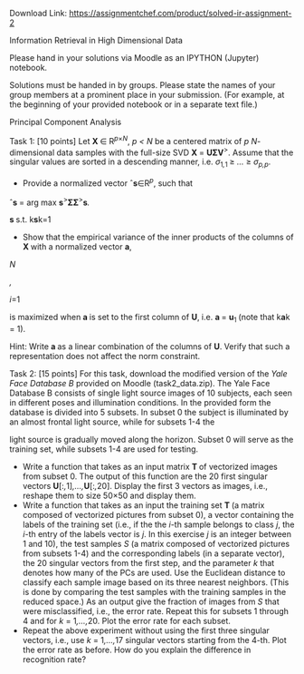 Download Link: https://assignmentchef.com/product/solved-ir-assignment-2
<br>



Information Retrieval in High Dimensional Data







Please hand in your solutions via Moodle as an IPYTHON (Jupyter) notebook.

Solutions must be handed in by groups. Please state the names of your group members at a prominent place in your submission. (For example, at the beginning of your provided notebook or in a separate text file.)

Principal Component Analysis

Task 1: [10 points] Let <strong>X </strong>∈ R<em><sup>p</sup></em><sup>×<em>N</em></sup>, <em>p &lt; N </em>be a centered matrix of <em>p N</em>-dimensional data samples with the full-size SVD <strong>X </strong>= <strong>UΣV</strong><sup>&gt;</sup>. Assume that the singular values are sorted in a descending manner, i.e. <em>σ</em><sub>1<em>,</em>1 </sub>≥ <em>… </em>≥ <em>σ<sub>p,p</sub></em>.

<ul>

 <li>Provide a normalized vector ˆ<strong>s</strong>∈R<em><sup>p</sup></em>, such that</li>

</ul>

ˆ<strong>s </strong>= arg max <strong>s</strong><sup>&gt;</sup><strong>ΣΣ</strong><sup>&gt;</sup><strong>s</strong><em>.</em>

<strong>s </strong>s.t. k<strong>s</strong>k=1

<ul>

 <li>Show that the empirical variance of the inner products of the columns of <strong>X </strong>with a normalized vector <strong>a</strong>,</li>

</ul>

<em>N</em>

<em>,</em>

<em>i</em>=1

is maximized when <strong>a </strong>is set to the first column of <strong>U</strong>, i.e. <strong>a </strong>= <strong>u</strong><sub>1 </sub>(note that k<strong>a</strong>k = 1).

Hint: Write <strong>a </strong>as a linear combination of the columns of <strong>U</strong>. Verify that such a representation does not affect the norm constraint.

Task 2: [15 points] For this task, download the modified version of the <em>Yale Face Database B </em>provided on Moodle (task2_data.zip). The Yale Face Database B consists of single light source images of 10 subjects, each seen in different poses and illumination conditions. In the provided form the database is divided into 5 subsets. In subset 0 the subject is illuminated by an almost frontal light source, while for subsets 1-4 the

light source is gradually moved along the horizon. Subset 0 will serve as the training set, while subsets 1-4 are used for testing.

<ul>

 <li>Write a function that takes as an input matrix <strong>T </strong>of vectorized images from subset 0. The output of this function are the 20 first singular vectors <strong>U</strong>[:<em>,</em>1]<em>,…,</em><strong>U</strong>[:<em>,</em>20]. Display the first 3 vectors as images, i.e., reshape them to size 50×50 and display them.</li>

 <li>Write a function that takes as an input the training set <strong>T </strong>(a matrix composed of vectorized pictures from subset 0), a vector containing the labels of the training set (i.e., if the the <em>i</em>-th sample belongs to class <em>j</em>, the <em>i</em>-th entry of the labels vector is <em>j</em>. In this exercise <em>j </em>is an integer between 1 and 10), the test samples <em>S </em>(a matrix composed of vectorized pictures from subsets 1-4) and the corresponding labels (in a separate vector), the 20 singular vectors from the first step, and the parameter <em>k </em>that denotes how many of the PCs are used. Use the Euclidean distance to classify each sample image based on its three nearest neighbors. (This is done by comparing the test samples with the training samples in the reduced space.) As an output give the fraction of images from <em>S </em>that were misclassified, i.e., the error rate. Repeat this for subsets 1 through 4 and for <em>k </em>= 1<em>,…,</em>20. Plot the error rate for each subset.</li>

 <li>Repeat the above experiment without using the first three singular vectors, i.e., use <em>k </em>= 1<em>,…,</em>17 singular vectors starting from the 4-th. Plot the error rate as before. How do you explain the difference in recognition rate?</li>

</ul>